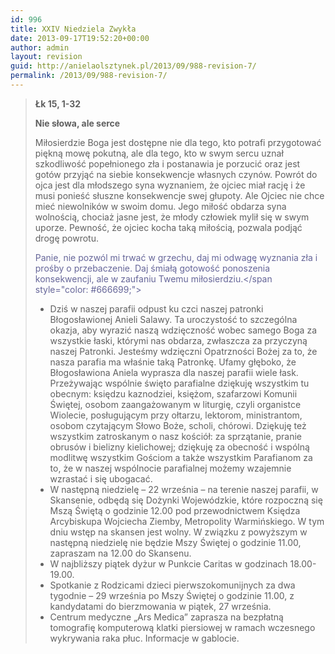 ```yaml
---
id: 996
title: XXIV Niedziela Zwykła
date: 2013-09-17T19:52:20+00:00
author: admin
layout: revision
guid: http://anielaolsztynek.pl/2013/09/988-revision-7/
permalink: /2013/09/988-revision-7/
---
```

> **Łk 15, 1-32**
> 
> **Nie słowa, ale serce**
> 
> Miłosierdzie Boga jest dostępne nie dla tego, kto potrafi przygotować piękną mowę pokutną, ale dla tego, kto w swym sercu uznał szkodliwość popełnionego zła i postanawia je porzucić oraz jest gotów przyjąć na siebie konsekwencje własnych czynów. Powrót do ojca jest dla młodszego syna wyznaniem, że ojciec miał rację i że musi ponieść słuszne konsekwencje swej głupoty. Ale Ojciec nie chce mieć niewolników w swoim domu. Jego miłość obdarza syna wolnością, chociaż jasne jest, że młody człowiek mylił się w swym uporze. Pewność, że ojciec kocha taką miłością, pozwala podjąć drogę powrotu.
> 
> <span style="color: #666699;">Panie, nie pozwól mi trwać w grzechu, daj mi odwagę wyznania zła i prośby o przebaczenie. Daj śmiałą gotowość ponoszenia konsekwencji, ale w zaufaniu Twemu miłosierdziu.</span style="color: #666699;"></p> 
> 
> <ul>
>   <li>
>     <span style="font-style: normal;">Dziś w naszej parafii odpust ku czci naszej patronki Błogosławionej Anieli Salawy. Ta uroczystość to szczególna okazja, aby wyrazić naszą wdzięczność wobec samego Boga za wszystkie łaski, którymi nas obdarza, zwłaszcza za przyczyną naszej Patronki. Jesteśmy wdzięczni Opatrzności Bożej za to, że nasza parafia ma właśnie taką Patronkę. Ufamy głęboko, że Błogosławiona Aniela wyprasza dla naszej parafii wiele łask. Przeżywając wspólnie święto parafialne dziękuję wszystkim tu obecnym: księdzu kaznodziei, księżom, szafarzowi Komunii Świętej, osobom zaangażowanym w liturgię, czyli organistce Wiolecie, posługującym przy ołtarzu, lektorom, ministrantom, osobom czytającym Słowo Boże, scholi, chórowi. Dziękuję też wszystkim zatroskanym o nasz kościół: za sprzątanie, pranie obrusów i bielizny kielichowej; dziękuję za obecność i wspólną modlitwę wszystkim Gościom a także wszystkim Parafianom za to, że w naszej wspólnocie parafialnej możemy wzajemnie wzrastać i się ubogacać.</span>
>   </li>
>   <li>
>     <span style="font-style: normal;">W następną niedzielę &#8211; 22 września &#8211; na terenie naszej parafii, w Skansenie, odbędą się Dożynki Wojewódzkie, które rozpoczną się Mszą Świętą o godzinie 12.00 pod przewodnictwem Księdza Arcybiskupa Wojciecha Ziemby, Metropolity Warmińskiego. W tym dniu wstęp na skansen jest wolny. W związku z powyższym w następną niedzielę nie będzie Mszy Świętej o godzinie 11.00, zapraszam na 12.00 do Skansenu.</span>
>   </li>
>   <li>
>     <span style="font-style: normal;">W najbliższy piątek dyżur w Punkcie Caritas w godzinach 18.00- 19.00.</span>
>   </li>
>   <li>
>     <span style="font-style: normal;">Spotkanie z Rodzicami dzieci pierwszokomunijnych za dwa tygodnie &#8211; 29 września po Mszy Świętej o godzinie 11.00, z kandydatami do bierzmowania w piątek, 27 września.</span>
>   </li>
>   <li>
>     <span style="font-style: normal;">Centrum medyczne &#8222;Ars Medica&#8221; zaprasza na bezpłatną tomografię komputerową klatki piersiowej w ramach wczesnego wykrywania raka płuc. Informacje w gablocie.</span>
>   </li>
> </ul>
> 
> <p>
>   </span>
> </p>